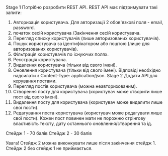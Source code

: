 Stage 1
Потрібно розробити REST API. REST API має підтримувати такі запити:
1. Авторизація користувача. Для авторизації 2 обов'язкові
   поля - email, password.
2. початок сесій користувача /Закінчення сесій користувача.
3. Перегляд списку користувачів (лише авторизованих користувачів).
4. Пошук користувача за ідентифікатором або поштою (лише для авторизованих користувачів).
5. Фільтрація користувачів по існуючих полях.
5. Реєстрація користувача.
6. Видалення користувача (тільки від свого імені).
7. Оновлення користувача (тільки від свого імені).
      Відповіді необхідно надсилати з Content-Type: application/json.
Stage 2
   Додати API для керування постами.
1. Перегляд постів користувача (можна неавторизованим).
2. Створення посту для користувача (користувач може створити лише пост від свого імені).
3. Видалення посту для користувача (користувач може видалити лише свої пости).
4. Редагування поста користувача (користувач може редагувати лише свої пости). 
Кожен пост повинен мати не порожню стрінгову властивість тексту, дату останнього оновлення/створення та ід.

Стейдж 1 - 70 балів 
Стейдж 2 - 30 балів

Увага! Стейдж 2 можна виконкувати лише після закінчення стейдж 1. Стейдж 2 без стейдж 1 не приймається.
